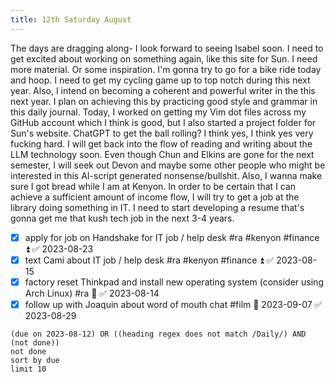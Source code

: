 ```yaml
---
title: 12th Saturday August
---
```

The days are dragging along- I look forward to seeing Isabel soon. I need to get excited about working on something again, like this site for Sun. I need more material. Or some inspiration. 
I'm gonna try to go for a bike ride today and hoop. I need to get my cycling game up to top notch during this next year. Also, I intend on becoming a coherent and powerful writer in the this next year. I plan on achieving this by practicing good style and grammar in this daily journal. 
Today, I worked on getting my Vim dot files across my GitHub account which I think is good, but I also started a project folder for Sun's website. ChatGPT to get the ball rolling? I think yes, I think yes very fucking hard.
I will get back into the flow of reading and writing about the LLM technology soon. Even though Chun and Elkins are gone for the next semester, I will seek out Devon and maybe some other people who might be interested in this AI-script generated nonsense/bullshit.
Also, I wanna make sure I got bread while I am at Kenyon. In order to be certain that I can achieve a sufficient amount of income flow, I will try to get a job at the library doing something in IT. I need to start developing a resume that's gonna get me that kush tech job in the next 3-4 years.
- [x] apply for job on Handshake for IT job / help desk #ra #kenyon #finance ⏫ ✅ 2023-08-23
- [x] text Cami about IT job / help desk #ra #kenyon #finance ⏫ ✅ 2023-08-15
- [x] factory reset Thinkpad and install new operating system (consider using Arch Linux) #ra 🔺 ✅ 2023-08-14
- [x] follow up with Joaquin about word of mouth chat #film 📅 2023-09-07 ✅ 2023-08-29
```tasks
(due on 2023-08-12) OR ((heading regex does not match /Daily/) AND (not done))
not done
sort by due
limit 10
```